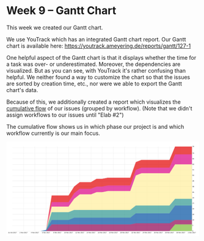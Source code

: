 # Week 9 – Gantt Chart

This week we created our Gantt chart. 

We use YouTrack which has an integrated Gantt chart report. Our Gantt chart is available here: https://youtrack.ameyering.de/reports/gantt/127-1

One helpful aspect of the Gantt chart is that it displays whether the time for a task was over- or underestimated. Moreover, the dependencies are visualized. But as you can see, with YouTrack it's rather confusing than helpful. We neither found a way to customize the chart so that the issues are sorted by creation time, etc., nor were we able to export the Gantt chart's data.

Because of this, we additionally created a report which visualizes the [cumulative flow](https://youtrack.ameyering.de/reports/cumulativeFlow/140-0) of our issues (grouped by workflow).
(Note that we didn't assign workflows to our issues until "Elab #2")

The cumulative flow shows us in which phase our project is and which workflow currently is our main focus.

![cumulative flow](img/CumulativeFlow.png)
